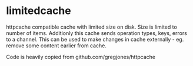# limitedcache
httpcache compatible cache with limited size on disk. Size is limited to number of items.
Additionly this cache sends operation types, keys, errors to a channel. This can be used to make changes in cache externally - eg. remove some content earlier from cache.


Code is heavily copied from  github.com/gregjones/httpcache